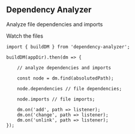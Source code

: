 ## Dependency Analyzer

Analyze file dependencies and imports

Watch the files

```
import { buildDM } from 'dependency-analyzer';

buildDM(appDir).then(dm => {

    // analyze dependencies and imports

    const node = dm.find(absolutedPath);

    node.dependencies // file dependencies;

    node.imports // file imports;

    dm.on('add', path => listener);
    dm.on('change', path => listener);
    dm.on('unlink', path => listener);
});
```



